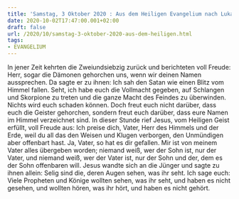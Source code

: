 ```yaml
---
title: 'Samstag, 3 Oktober 2020 : Aus dem Heiligen Evangelium nach Lukas - Lk 10,17-24.'
date: 2020-10-02T17:47:00.001+02:00
draft: false
url: /2020/10/samstag-3-oktober-2020-aus-dem-heiligen.html
tags: 
- EVANGELIUM
---
```


In jener Zeit kehrten die Zweiundsiebzig zurück und berichteten voll Freude: Herr, sogar die Dämonen gehorchen uns, wenn wir deinen Namen aussprechen. Da sagte er zu ihnen: Ich sah den Satan wie einen Blitz vom Himmel fallen. Seht, ich habe euch die Vollmacht gegeben, auf Schlangen und Skorpione zu treten und die ganze Macht des Feindes zu überwinden. Nichts wird euch schaden können. Doch freut euch nicht darüber, dass euch die Geister gehorchen, sondern freut euch darüber, dass eure Namen im Himmel verzeichnet sind. In dieser Stunde rief Jesus, vom Heiligen Geist erfüllt, voll Freude aus: Ich preise dich, Vater, Herr des Himmels und der Erde, weil du all das den Weisen und Klugen verborgen, den Unmündigen aber offenbart hast. Ja, Vater, so hat es dir gefallen. Mir ist von meinem Vater alles übergeben worden; niemand weiß, wer der Sohn ist, nur der Vater, und niemand weiß, wer der Vater ist, nur der Sohn und der, dem es der Sohn offenbaren will. Jesus wandte sich an die Jünger und sagte zu ihnen allein: Selig sind die, deren Augen sehen, was ihr seht. Ich sage euch: Viele Propheten und Könige wollten sehen, was ihr seht, und haben es nicht gesehen, und wollten hören, was ihr hört, und haben es nicht gehört.